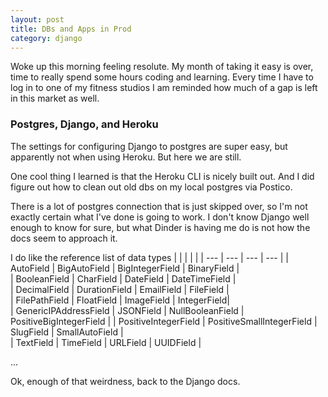 ```yaml
---
layout: post
title: DBs and Apps in Prod
category: django
---
```

Woke up this morning feeling resolute. My month of taking it easy is over, time to really spend some hours coding and learning. Every time I have to log in to one of my fitness studios I am reminded how much of a gap is left in this market as well.

### Postgres, Django, and Heroku
The settings for configuring Django to postgres are super easy, but apparently not when using Heroku. But here we are still.

One cool thing I learned is that the Heroku CLI is nicely built out. And I did figure out how to clean out old dbs on my local postgres via Postico. 

There is a lot of postgres connection that is just skipped over, so I'm not exactly certain what I've done is going to work. I don't know Django well enough to know for sure, but what Dinder is having me do is not how the docs seem to approach it. 



I do like the reference list of data types
|  |  |  |   |
| --- | --- | --- | --- |
| AutoField | BigAutoField | BigIntegerField | BinaryField |  
| BooleanField | CharField | DateField | DateTimeField |  
| DecimalField | DurationField | EmailField | FileField |  
| FilePathField | FloatField | ImageField | IntegerField|  
| GenericIPAddressField | JSONField | NullBooleanField |  PositiveBigIntegerField | 
|  PositiveIntegerField | PositiveSmallIntegerField | SlugField | SmallAutoField |  
| TextField | TimeField | URLField | UUIDField |  


...




Ok, enough of that weirdness, back to the Django docs.
